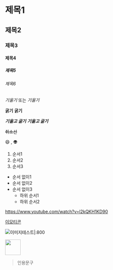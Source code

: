 # 제목1
## 제목2
### 제목3
#### 제목4
##### 제목5
###### 제목6

*기울기* 또는 _기울기_

**굵기** __굵기__

***기울고 굴기*** ___기울고 굴기___

~~취소선~~

:smile: , :alien:

1. 순서1
2. 순서2
3. 순서3

+ 순서 없이1
+ 순서 없이2
+ 순서 없이3
    + 하위 순서1
    + 하위 순서2

<https://www.youtube.com/watch?v=l2kQKH1KD90>

[이모티콘](https://www.youtube.com/watch?v=l2kQKH1KD90)

![이미지테스트|:800](https://media.istockphoto.com/id/1154370446/ko/%EC%82%AC%EC%A7%84/%ED%9D%B0%EC%83%89-%EB%B0%B0%EA%B2%BD%EC%97%90-%EA%B3%A0%EB%A6%BD-%EB%90%9C-%EB%B0%94%EC%9C%84-%EC%A0%9C%EC%8A%A4%EC%B2%98%EB%A5%BC-%EB%B3%B4%EC%97%AC%EC%A3%BC%EB%8A%94-%EB%85%B9%EC%83%89-%EC%84%A0%EA%B8%80%EB%9D%BC%EC%8A%A4%EC%97%90-%EC%9E%AC%EB%AF%B8-%EB%84%88%EA%B5%AC%EB%A6%AC.jpg?s=612x612&w=0&k=20&c=atEjJlw_9g7W6SBgISn3sebRa94-zw5GGgyeddCf-AU=)

<img src="https://media.istockphoto.com/id/1154370446/ko/%EC%82%AC%EC%A7%84/%ED%9D%B0%EC%83%89-%EB%B0%B0%EA%B2%BD%EC%97%90-%EA%B3%A0%EB%A6%BD-%EB%90%9C-%EB%B0%94%EC%9C%84-%EC%A0%9C%EC%8A%A4%EC%B2%98%EB%A5%BC-%EB%B3%B4%EC%97%AC%EC%A3%BC%EB%8A%94-%EB%85%B9%EC%83%89-%EC%84%A0%EA%B8%80%EB%9D%BC%EC%8A%A4%EC%97%90-%EC%9E%AC%EB%AF%B8-%EB%84%88%EA%B5%AC%EB%A6%AC.jpg?s=612x612&w=0&k=20&c=atEjJlw_9g7W6SBgISn3sebRa94-zw5GGgyeddCf-AU=" width="50" height="50">

> 인용문구 